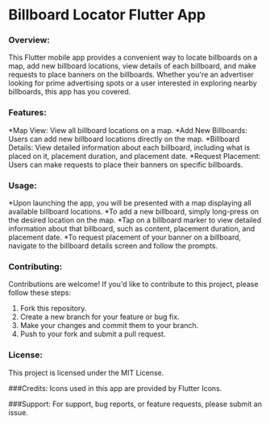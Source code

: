 # **Billboard Locator Flutter App**

### Overview:
This Flutter mobile app provides a convenient way to locate billboards on a map, add new billboard locations, view details of each billboard, and make requests to place banners on the billboards. Whether you're an advertiser looking for prime advertising spots or a user interested in exploring nearby billboards, this app has you covered.

### Features:
*Map View: View all billboard locations on a map.
*Add New Billboards: Users can add new billboard locations directly on the map.
*Billboard Details: View detailed information about each billboard, including what is placed on it, placement duration, and placement date.
*Request Placement: Users can make requests to place their banners on specific billboards.

### Usage:
*Upon launching the app, you will be presented with a map displaying all available billboard locations.
*To add a new billboard, simply long-press on the desired location on the map.
*Tap on a billboard marker to view detailed information about that billboard, such as content, placement duration, and placement date.
*To request placement of your banner on a billboard, navigate to the billboard details screen and follow the prompts.

### Contributing:
Contributions are welcome! If you'd like to contribute to this project, please follow these steps:

1. Fork this repository.
2. Create a new branch for your feature or bug fix.
3. Make your changes and commit them to your branch.
4. Push to your fork and submit a pull request.

### License:
This project is licensed under the MIT License.

###Credits:
Icons used in this app are provided by Flutter Icons.

###Support:
For support, bug reports, or feature requests, please submit an issue.
